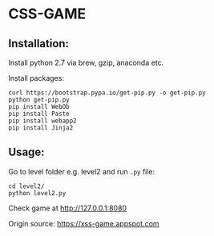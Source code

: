 # CSS-GAME

## Installation:

Install python 2.7 via brew, gzip, anaconda etc.

Install packages:
```
curl https://bootstrap.pypa.io/get-pip.py -o get-pip.py
python get-pip.py
pip install WebOb
pip install Paste
pip install webapp2
pip install Jinja2
```




## Usage:
Go to level folder e.g. level2 and run `.py` file:
```
cd level2/
python level2.py
```

Check game at http://127.0.0.1:8080 

Origin source: https://xss-game.appspot.com